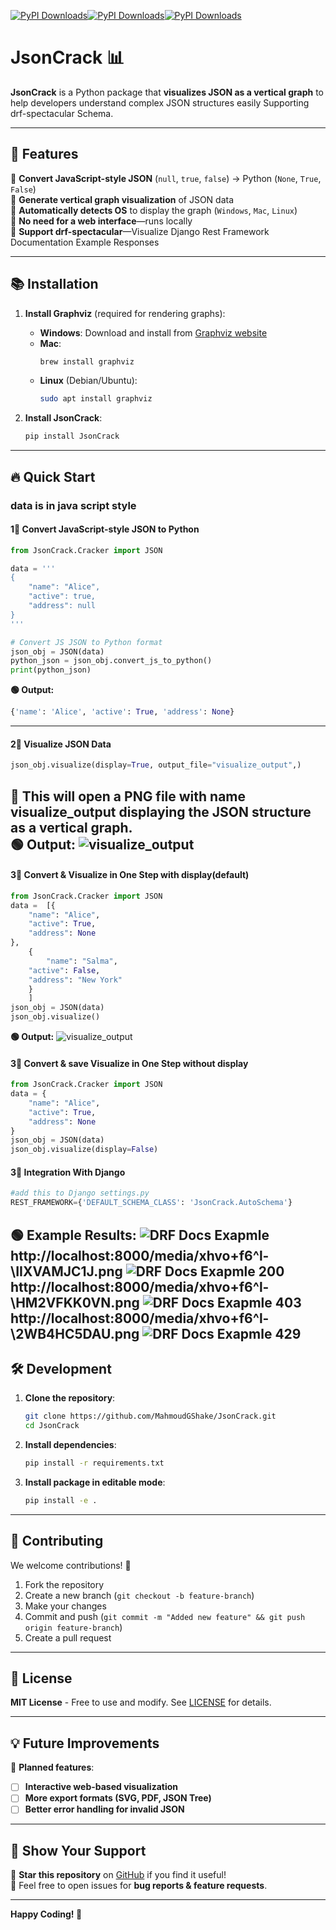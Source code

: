 [![PyPI Downloads](https://static.pepy.tech/badge/jsoncrack)](https://pepy.tech/projects/jsoncrack)[![PyPI Downloads](https://static.pepy.tech/badge/jsoncrack/month)](https://pepy.tech/projects/jsoncrack)[![PyPI Downloads](https://static.pepy.tech/badge/jsoncrack/week)](https://pepy.tech/projects/jsoncrack)
# JsonCrack 📊

**JsonCrack** is a Python package that **visualizes JSON as a vertical graph** to help developers understand complex JSON structures easily Supporting drf-spectacular Schema.

---

## 🚀 Features
💚 **Convert JavaScript-style JSON** (`null`, `true`, `false`) → Python (`None`, `True`, `False`)  
💚 **Generate vertical graph visualization** of JSON data  
💚 **Automatically detects OS** to display the graph (`Windows`, `Mac`, `Linux`)  
💚 **No need for a web interface**—runs locally  
💚 **Support drf-spectacular**—Visualize Django Rest Framework Documentation Example Responses 

---

## 📚 Installation

1. **Install Graphviz** (required for rendering graphs):
   - **Windows**: Download and install from [Graphviz website](https://graphviz.gitlab.io/download/)
   - **Mac**:  
     ```sh
     brew install graphviz
     ```
   - **Linux** (Debian/Ubuntu):
     ```sh
     sudo apt install graphviz
     ```

2. **Install JsonCrack**:
   ```sh
   pip install JsonCrack
   ```

---

## 🔥 Quick Start
### data is in java script style
#### **1⃣ Convert JavaScript-style JSON to Python**
```python
from JsonCrack.Cracker import JSON

data = '''
{
    "name": "Alice",
    "active": true,
    "address": null
}
'''

# Convert JS JSON to Python format
json_obj = JSON(data)
python_json = json_obj.convert_js_to_python()
print(python_json)
```

**🟢 Output:**
```python
{'name': 'Alice', 'active': True, 'address': None}
```

---

#### **2⃣ Visualize JSON Data**
```python
json_obj.visualize(display=True, output_file="visualize_output",)
```
📌 **This will open a PNG file with name visualize_output displaying the JSON structure as a vertical graph.**  
**🟢 Output:**
![visualize_output](https://raw.githubusercontent.com/MahmoudGShake/JsonCrack/refs/heads/master/assets/dict.png)
---

#### **3⃣ Convert & Visualize in One Step with display(default)**
```python
from JsonCrack.Cracker import JSON
data =  [{
    "name": "Alice",
    "active": True,
    "address": None
},
    {
        "name": "Salma",
    "active": False,
    "address": "New York"
    }
    ]
json_obj = JSON(data)
json_obj.visualize()
```
**🟢 Output:**
![visualize_output](https://raw.githubusercontent.com/MahmoudGShake/JsonCrack/refs/heads/master/assets/list.png)

#### **3⃣ Convert & save Visualize in One Step without display**
```python
from JsonCrack.Cracker import JSON
data = {
    "name": "Alice",
    "active": True,
    "address": None
}
json_obj = JSON(data)
json_obj.visualize(display=False)
```
#### **3⃣ Integration With Django**
```python
#add this to Django settings.py
REST_FRAMEWORK={'DEFAULT_SCHEMA_CLASS': 'JsonCrack.AutoSchema'}
```
**🟢 Example Results:**
![DRF Docs Exapmle](https://raw.githubusercontent.com/MahmoudGShake/JsonCrack/refs/heads/master/assets/drf_docs_example.png)
http://localhost:8000/media/xhvo+f6^l-\IIXVAMJC1J.png
![DRF Docs Exapmle 200](https://raw.githubusercontent.com/MahmoudGShake/JsonCrack/refs/heads/master/assets/drf_docs_example_200.png)
http://localhost:8000/media/xhvo+f6^l-\HM2VFKK0VN.png
![DRF Docs Exapmle 403](https://raw.githubusercontent.com/MahmoudGShake/JsonCrack/refs/heads/master/assets/drf_docs_example_403.png)
http://localhost:8000/media/xhvo+f6^l-\2WB4HC5DAU.png
![DRF Docs Exapmle 429](https://raw.githubusercontent.com/MahmoudGShake/JsonCrack/refs/heads/master/assets/drf_docs_example_429.png)
---

## 🛠 Development

1. **Clone the repository**:
   ```sh
   git clone https://github.com/MahmoudGShake/JsonCrack.git
   cd JsonCrack
   ```
2. **Install dependencies**:
   ```sh
   pip install -r requirements.txt
   ```
3. **Install package in editable mode**:
   ```sh
   pip install -e .
   ```

---

## 👥 Contributing

We welcome contributions! 🎉

1. Fork the repository  
2. Create a new branch (`git checkout -b feature-branch`)  
3. Make your changes  
4. Commit and push (`git commit -m "Added new feature" && git push origin feature-branch`)  
5. Create a pull request  

---

## 🐝 License

**MIT License** - Free to use and modify. See [LICENSE](LICENSE) for details.

---

## 💡 Future Improvements
🚧 **Planned features**:
- [ ] **Interactive web-based visualization**  
- [ ] **More export formats (SVG, PDF, JSON Tree)**  
- [ ] **Better error handling for invalid JSON**  

---

## 🌟 Show Your Support

🌟 **Star this repository** on [GitHub](https://github.com/MahmoudGShake/JsonCrack) if you find it useful!  
💬 Feel free to open issues for **bug reports & feature requests**.  

---

**Happy Coding! 🚀**

